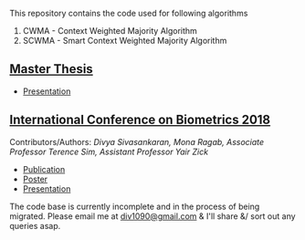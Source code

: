 This repository contains the code used for following algorithms
1) CWMA - Context Weighted Majority Algorithm
2) SCWMA - Smart Context Weighted Majority Algorithm

## [Master Thesis](http://scholarbank.nus.edu.sg/handle/10635/138654)
<ul>
	<li> <a href="static/Master_thesis_presentation.pptx">Presentation</a></li>
</ul>

## [International Conference on Biometrics 2018](http://icb2018.org/)
Contributors/Authors: *Divya Sivasankaran, Mona Ragab, Associate Professor Terence Sim, Assistant Professor Yair Zick*
<ul id="horizontal-list">
	<li> <a href="">Publication</a> </li>
	<li> <a href="static/icb_poster_cwma_a0.pdf">Poster</a></li>
	<li> <a href="">Presentation</a> </li>
	<!-- <li> <a href="">Pictures</a> </li> -->
</ul>

The code base is currently incomplete and in the process of being migrated. Please email me at div1090@gmail.com & I'll share &/ sort out any queries asap.
